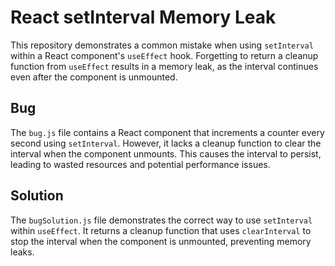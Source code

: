 # React setInterval Memory Leak
This repository demonstrates a common mistake when using `setInterval` within a React component's `useEffect` hook.  Forgetting to return a cleanup function from `useEffect` results in a memory leak, as the interval continues even after the component is unmounted.

## Bug
The `bug.js` file contains a React component that increments a counter every second using `setInterval`. However, it lacks a cleanup function to clear the interval when the component unmounts. This causes the interval to persist, leading to wasted resources and potential performance issues.

## Solution
The `bugSolution.js` file demonstrates the correct way to use `setInterval` within `useEffect`. It returns a cleanup function that uses `clearInterval` to stop the interval when the component is unmounted, preventing memory leaks.
